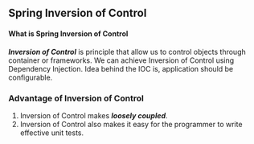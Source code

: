 ## Spring Inversion of Control

#### What is Spring Inversion of Control

***Inversion of Control*** is principle that allow us to control objects through container or frameworks.
We can achieve Inversion of Control using Dependency Injection. Idea behind the IOC is, application should be configurable.

### Advantage of Inversion of Control
1. Inversion of Control makes ***loosely coupled***.
2. Inversion of Control also makes it easy for the programmer to write effective unit tests.
